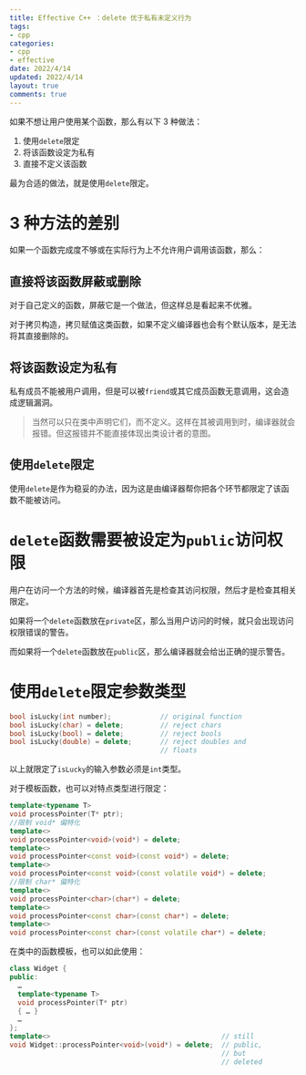 ```yaml
---
title: Effective C++ ：delete 优于私有未定义行为
tags: 
- cpp
categories:
- cpp
- effective
date: 2022/4/14
updated: 2022/4/14
layout: true
comments: true
---
```


如果不想让用户使用某个函数，那么有以下 3 种做法：
1. 使用`delete`限定
2. 将该函数设定为私有
3. 直接不定义该函数

最为合适的做法，就是使用`delete`限定。
<!--more-->

# 3 种方法的差别

如果一个函数完成度不够或在实际行为上不允许用户调用该函数，那么：

## 直接将该函数屏蔽或删除

对于自己定义的函数，屏蔽它是一个做法，但这样总是看起来不优雅。

对于拷贝构造，拷贝赋值这类函数，如果不定义编译器也会有个默认版本，是无法将其直接删除的。

## 将该函数设定为私有

私有成员不能被用户调用，但是可以被`friend`或其它成员函数无意调用，这会造成逻辑漏洞。
> 当然可以只在类中声明它们，而不定义。这样在其被调用到时，编译器就会报错。但这报错并不能直接体现出类设计者的意图。

## 使用`delete`限定

使用`delete`是作为稳妥的办法，因为这是由编译器帮你把各个环节都限定了该函数不能被访问。

# `delete`函数需要被设定为`public`访问权限

用户在访问一个方法的时候，编译器首先是检查其访问权限，然后才是检查其相关限定。

如果将一个`delete`函数放在`private`区，那么当用户访问的时候，就只会出现访问权限错误的警告。

而如果将一个`delete`函数放在`public`区，那么编译器就会给出正确的提示警告。

# 使用`delete`限定参数类型

```cpp
bool isLucky(int number);            // original function
bool isLucky(char) = delete;         // reject chars
bool isLucky(bool) = delete;         // reject bools
bool isLucky(double) = delete;       // reject doubles and
                                     // floats
```

以上就限定了`isLucky`的输入参数必须是`int`类型。

对于模板函数，也可以对特点类型进行限定：

```cpp
template<typename T>
void processPointer(T* ptr);
//限制 void* 偏特化
template<>
void processPointer<void>(void*) = delete;
template<>
void processPointer<const void>(const void*) = delete;
template<>
void processPointer<const void>(const volatile void*) = delete;
//限制 char* 偏特化
template<>
void processPointer<char>(char*) = delete;
template<>
void processPointer<const char>(const char*) = delete;
template<>
void processPointer<const char>(const volatile char*) = delete;
```

在类中的函数模板，也可以如此使用：

```cpp
class Widget {
public:
  …
  template<typename T>
  void processPointer(T* ptr)
  { … }
  …
};
template<>                                          // still
void Widget::processPointer<void>(void*) = delete;  // public,
                                                    // but
                                                    // deleted
```

